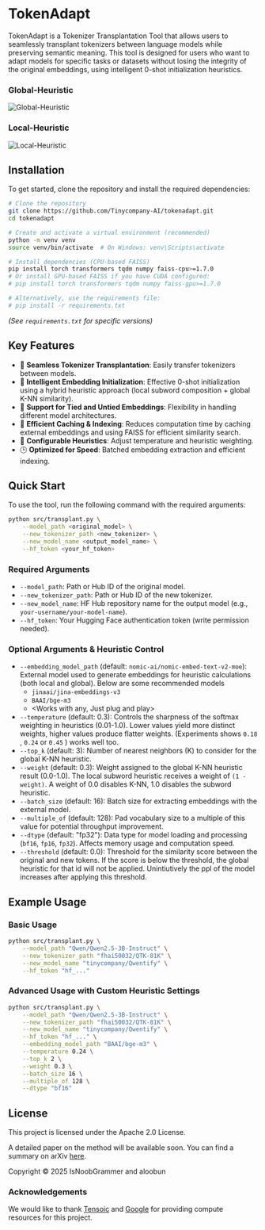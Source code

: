# TokenAdapt


TokenAdapt is a Tokenizer Transplantation Tool that allows users to seamlessly transplant tokenizers between language models while preserving semantic meaning. This tool is designed for users who want to adapt models for specific tasks or datasets without losing the integrity of the original embeddings, using intelligent 0-shot initialization heuristics.

### Global-Heuristic
![Global-Heuristic](./assets/Global-Heuristic.png)

### Local-Heuristic
![Local-Heuristic](./assets/Local-Heuristic.png)

## Installation

To get started, clone the repository and install the required dependencies:

```bash
# Clone the repository
git clone https://github.com/Tinycompany-AI/tokenadapt.git
cd tokenadapt

# Create and activate a virtual environment (recommended)
python -m venv venv
source venv/bin/activate  # On Windows: venv\Scripts\activate

# Install dependencies (CPU-based FAISS)
pip install torch transformers tqdm numpy faiss-cpu>=1.7.0
# Or install GPU-based FAISS if you have CUDA configured:
# pip install torch transformers tqdm numpy faiss-gpu>=1.7.0

# Alternatively, use the requirements file:
# pip install -r requirements.txt
```
*(See `requirements.txt` for specific versions)*

## Key Features

- 🔄 **Seamless Tokenizer Transplantation**: Easily transfer tokenizers between models.
- 🧠 **Intelligent Embedding Initialization**: Effective 0-shot initialization using a hybrid heuristic approach (local subword composition + global K-NN similarity).
- 🔗 **Support for Tied and Untied Embeddings**: Flexibility in handling different model architectures.
- 🚀 **Efficient Caching & Indexing**: Reduces computation time by caching external embeddings and using FAISS for efficient similarity search.
- 🎯 **Configurable Heuristics**: Adjust temperature and heuristic weighting.
- 🕒 **Optimized for Speed**: Batched embedding extraction and efficient indexing.

## Quick Start

To use the tool, run the following command with the required arguments:

```bash
python src/transplant.py \
    --model_path <original_model> \
    --new_tokenizer_path <new_tokenizer> \
    --new_model_name <output_model_name> \
    --hf_token <your_hf_token>
```

### Required Arguments

-   `--model_path`: Path or Hub ID of the original model.
-   `--new_tokenizer_path`: Path or Hub ID of the new tokenizer.
-   `--new_model_name`: HF Hub repository name for the output model (e.g., `your-username/your-model-name`).
-   `--hf_token`: Your Hugging Face authentication token (write permission needed).

### Optional Arguments & Heuristic Control

-   `--embedding_model_path` (default: `nomic-ai/nomic-embed-text-v2-moe`): External model used to generate embeddings for heuristic calculations (both local and global). Below are some recommended models
     - `jinaai/jina-embeddings-v3`
     - `BAAI/bge-m3`
     - <Works with any, Just plug and play>
-   `--temperature` (default: 0.3): Controls the sharpness of the softmax weighting in heuristics (0.01-1.0). Lower values yield more distinct weights, higher values produce flatter weights. (Experiments shows `0.18` , `0.24` or `0.45` ) works well too. 
-   `--top_k` (default: 3): Number of nearest neighbors (K) to consider for the global K-NN heuristic.
-   `--weight` (default: 0.3): Weight assigned to the global K-NN heuristic result (0.0-1.0). The local subword heuristic receives a weight of `(1 - weight)`. A weight of 0.0 disables K-NN, 1.0 disables the subword heuristic.
-   `--batch_size` (default: 16): Batch size for extracting embeddings with the external model.
-   `--multiple_of` (default: 128): Pad vocabulary size to a multiple of this value for potential throughput improvement.
-   `--dtype` (default: "fp32"): Data type for model loading and processing (`bf16`, `fp16`, `fp32`). Affects memory usage and computation speed.
-   `--threshold` (default: 0.0): Threshold for the similarity score between the original and new tokens. If the score is below the threshold, the global heuristic for that id will not be applied. Unintiutively the ppl of the model increases after applying this threshold.

## Example Usage

### Basic Usage

```bash
python src/transplant.py \
    --model_path "Qwen/Qwen2.5-3B-Instruct" \
    --new_tokenizer_path "fhai50032/QTK-81K" \
    --new_model_name "tinycompany/Qwentify" \
    --hf_token "hf_..."
```

### Advanced Usage with Custom Heuristic Settings

```bash
python src/transplant.py \
    --model_path "Qwen/Qwen2.5-3B-Instruct" \
    --new_tokenizer_path "fhai50032/QTK-81K" \
    --new_model_name "tinycompany/Qwentify" \
    --hf_token "hf_..." \
    --embedding_model_path "BAAI/bge-m3" \
    --temperature 0.24 \
    --top_k 2 \
    --weight 0.3 \
    --batch_size 16 \
    --multiple_of 128 \
    --dtype "bf16"
```

## License

This project is licensed under the Apache 2.0 License.

A detailed paper on the method will be available soon. You can find a summary on arXiv [here](https://arxiv.org/abs/2505.09738).

Copyright © 2025 IsNoobGrammer and aloobun

### Acknowledgements

We would like to thank [Tensoic](https://github.com/tensoic/) and [Google](https://github.com/AI-Hypercomputer) for providing compute resources for this project.
